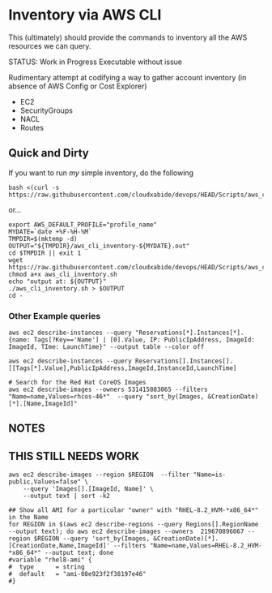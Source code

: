 # Inventory via AWS CLI
This (ultimately) should provide the commands to inventory all the AWS resources we can query.

STATUS:  Work in Progress
         Executable without issue


Rudimentary attempt at codifying a way to gather account inventory (in absence of AWS Config or Cost Explorer)

* EC2
* SecurityGroups
* NACL
* Routes

## Quick and Dirty
If you want to run *my* simple inventory, do the following
```
bash <(curl -s https://raw.githubusercontent.com/cloudxabide/devops/HEAD/Scripts/aws_cli_inventory.sh)
```
or...
```
export AWS_DEFAULT_PROFILE="profile_name"
MYDATE=`date +%F-%H-%M`
TMPDIR=$(mktemp -d) 
OUTPUT="${TMPDIR}/aws_cli_inventory-${MYDATE}.out"
cd $TMPDIR || exit 1
wget https://raw.githubusercontent.com/cloudxabide/devops/HEAD/Scripts/aws_cli_inventory.sh
chmod a+x aws_cli_inventory.sh
echo "output at: ${OUTPUT}"
./aws_cli_inventory.sh > $OUTPUT
cd -
```



### Other Example queries
```
aws ec2 describe-instances --query "Reservations[*].Instances[*].{name: Tags[?Key=='Name'] | [0].Value, IP: PublicIpAddress, ImageId: ImageId, TIme: LaunchTime}" --output table --color off

aws ec2 describe-instances --query Reservations[].Instances[].[[Tags[*].Value],PublicIpAddress,ImageId,InstanceId,LaunchTime]

# Search for the Red Hat CoreOS Images
aws ec2 describe-images --owners 531415883065 --filters "Name=name,Values=rhcos-46*"  --query "sort_by(Images, &CreationDate)[*].[Name,ImageId]"
```

## NOTES
## THIS STILL NEEDS WORK
```
aws ec2 describe-images --region $REGION  --filter "Name=is-public,Values=false" \
    --query 'Images[].[ImageId, Name]' \
    --output text | sort -k2

## Show all AMI for a particular "owner" with "RHEL-8.2_HVM-*x86_64*" in the Name
for REGION in $(aws ec2 describe-regions --query Regions[].RegionName --output text); do aws ec2 describe-images --owners  219670896067 --region $REGION --query 'sort_by(Images, &CreationDate)[*].[CreationDate,Name,ImageId]' --filters "Name=name,Values=RHEL-8.2_HVM-*x86_64*" --output text; done
#variable "rhel8-ami" {
#  type      = string
#  default   = "ami-08e923f2f38197e46"
#}
```
